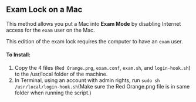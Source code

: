 ## Exam Lock on a Mac
This method allows you put a Mac into **Exam Mode** by disabling Internet access for the `exam` user on the Mac.

This edition of the exam lock requires the computer to have an `exam` user.

#### To Install:
1. Copy the 4 files (`Red Orange.png`, `exam.conf`, `exam.sh`, and `login-hook.sh`) to the /usr/local folder of the machine. 
2. In Terminal, using an account with admin rights, run `sudo sh /usr/local/login-hook.sh`(Make sure the Red Orange.png file is in same folder when running the script.)


